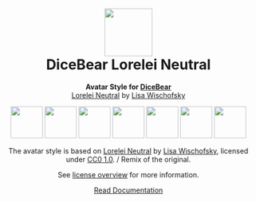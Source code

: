 <h1 align="center"><img src="https://dicebear.com/logo-readme.svg" width="96" /> <br />DiceBear Lorelei Neutral</h1>
<p align="center">
  <strong>Avatar Style for <a href="https://dicebear.com/">DiceBear</a></strong><br />
  <a href="https://dicebear.com/">Lorelei Neutral</a> by <a href="https://www.instagram.com/lischi_art/">Lisa Wischofsky</a>
</p>

<p align="center">
  <img src="https://api.dicebear.com/5.x/lorelei-neutral/svg?seed=Mimi" width="64" />
  <img src="https://api.dicebear.com/5.x/lorelei-neutral/svg?seed=Sasha" width="64" />
  <img src="https://api.dicebear.com/5.x/lorelei-neutral/svg?seed=Lilly" width="64" />
  <img src="https://api.dicebear.com/5.x/lorelei-neutral/svg?seed=Tigger" width="64" />
  <img src="https://api.dicebear.com/5.x/lorelei-neutral/svg?seed=Bella" width="64" />
  <img src="https://api.dicebear.com/5.x/lorelei-neutral/svg?seed=Zoe" width="64" />
  <img src="https://api.dicebear.com/5.x/lorelei-neutral/svg?seed=Kitty" width="64" />
</p>

<p align="center">
  The avatar style is based on <a href="https://dicebear.com/">Lorelei Neutral</a> by
  <a href="https://www.instagram.com/lischi_art/">Lisa Wischofsky</a>, licensed under
  <a href="https://creativecommons.org/licenses/zero/1.0/">CC0 1.0</a>. / Remix of the original.
</p>
<p align="center">
  See <a href="https://dicebear.com/licenses">license overview</a> for more information.
</p>

<p align="center">
  <a href="https://dicebear.com/styles/lorelei-neutral">
    Read Documentation
  </a>
</p>
